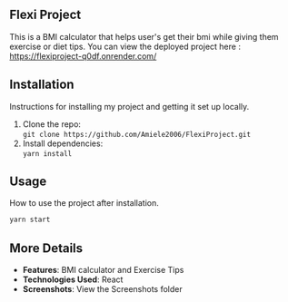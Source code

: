 ## Flexi Project

This is a BMI calculator that helps user's get their bmi while giving them exercise or diet tips. You can view the deployed project here :
https://flexiproject-q0df.onrender.com/


## Installation

Instructions for installing my project and getting it set up locally.

1. Clone the repo:  
   `git clone https://github.com/Amiele2006/FlexiProject.git`
2. Install dependencies:  
   `yarn install`


## Usage

How to use the project after installation.

```bash
yarn start
```

## More Details

- **Features**: BMI calculator and Exercise Tips
- **Technologies Used**: React 
- **Screenshots**: View the Screenshots folder
